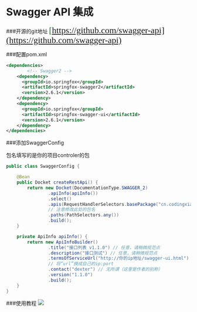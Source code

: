 # Swagger API 集成
###开源的git地址
<font face="黑体" color=green size=5>[https://github.com/swagger-api](https://github.com/swagger-api)</font>

###配置pom.xml
```xml
<dependencies>
		<!-- Swagger2 -->
    <dependency>
      <groupId>io.springfox</groupId>
      <artifactId>springfox-swagger2</artifactId>
      <version>2.6.1</version>
    </dependency>
    <dependency>
      <groupId>io.springfox</groupId>
      <artifactId>springfox-swagger-ui</artifactId>
      <version>2.6.1</version>
    </dependency>
</dependencies>
```

###添加SwaggerConfig

包名填写的是你的项目controler的包

```java
public class SwaggerConfig {

    @Bean
    public Docket createRestApi() {
        return new Docket(DocumentationType.SWAGGER_2)
                .apiInfo(apiInfo())
                .select()
                .apis(RequestHandlerSelectors.basePackage("cn.codingxiaxw.web"))
                // 注意修改此处的包名
                .paths(PathSelectors.any())
                .build();
    }

    private ApiInfo apiInfo() {
        return new ApiInfoBuilder()
                .title("接口列表 v1.1.0") // 任意，请稍微规范点
                .description("接口测试") // 任意，请稍微规范点
                .termsOfServiceUrl("http://你的ip地址/swagger-ui.html")
                // 将“url”换成自己的ip:port
                .contact("dexter") // 无所谓（这里是作者的别称）
                .version("1.1.0")
                .build();
    }
}
```
###使用教程
![](/assets/服务器开发-swagger集成-1.png)


